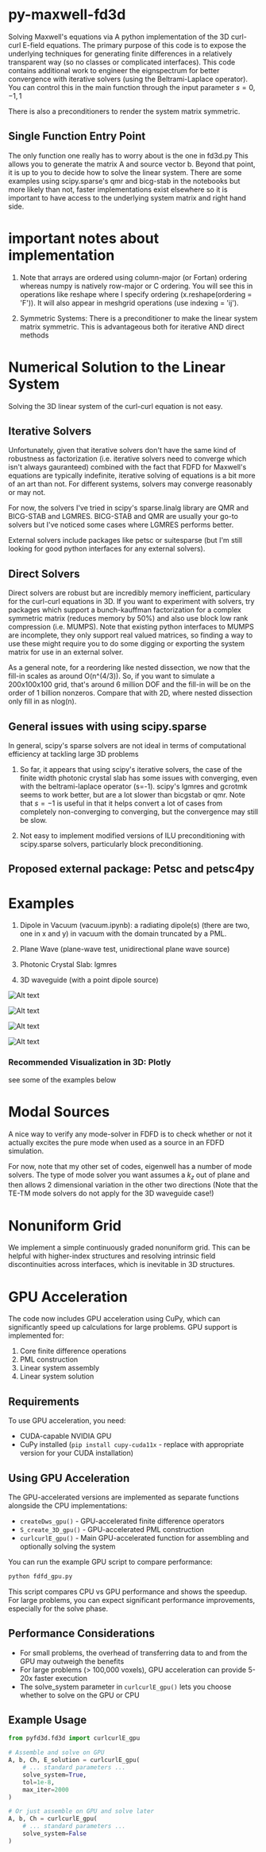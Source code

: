 # py-maxwell-fd3d
Solving Maxwell's equations via A python implementation of the 3D curl-curl E-field equations. The primary purpose of this code is to expose the underlying techniques for generating finite differences in a relatively transparent way (so no classes or complicated interfaces). This code contains additional work to engineer the eignspectrum for better convergence with iterative solvers (using the Beltrami-Laplace operator). You can control this in the main function through the input parameter $s = {0,-1,1}$

There is also a preconditioners to render the system matrix symmetric.

## Single Function Entry Point
The only function one really has to worry about is the one in fd3d.py This allows you to generate the matrix A and source vector b. Beyond that point, it is up to you to decide how to solve the linear system. There are some examples using scipy.sparse's qmr and bicg-stab in the notebooks but more likely than not, faster implementations exist elsewhere so it is important to have access to the underlying system matrix and right hand side. 

# important notes about implementation
1. Note that arrays are ordered using column-major (or Fortan) ordering whereas numpy is natively row-major or C ordering. You will see this in operations like reshape where I specify ordering (x.reshape(ordering = 'F')). It will also appear in meshgrid operations (use indexing = 'ij'). 

2. Symmetric Systems: There is a preconditioner to make the linear system matrix symmetric. This is advantageous both for iterative AND direct methods

# Numerical Solution to the Linear System
Solving the 3D linear system of the curl-curl equation is not easy. 


## Iterative Solvers
Unfortunately, given that iterative solvers don't have the same kind of robustness as factorization (i.e. iterative solvers need to converge which isn't always gauranteed) combined with the fact that FDFD for Maxwell's equations are typically indefinite, iterative solving of equations is a bit more of an art than not. For different systems, solvers may converge reasonably or may not. 

For now, the solvers I've tried in scipy's sparse.linalg library are QMR and BICG-STAB and LGMRES. BICG-STAB and QMR are usually your go-to solvers but I've noticed some cases where LGMRES performs better.

External solvers include packages like petsc or suitesparse (but I'm still looking for good python interfaces for any external solvers).

## Direct Solvers
Direct solvers are robust but are incredibly memory inefficient, particulary for the curl-curl equations in 3D. If you want to experiment with solvers, try packages which support a bunch-kauffman factorization for a complex symmetric matrix (reduces memory by 50%) and also use block low rank compression (i.e. MUMPS). Note that existing python interfaces to MUMPS are incomplete, they only support real valued matrices, so finding a way to use these might require you to do some digging or exporting the system matrix for use in an external solver.

As a general note, for a reordering like nested dissection, we now that the fill-in scales as around O(n^(4/3)). So, if you want to simulate a 200x100x100 grid, that's around 6 million DOF and the fill-in will be on the order of 1 billion nonzeros. Compare that with 2D, where nested dissection only fill in as nlog(n).

## General issues with using scipy.sparse
In general, scipy's sparse solvers are not ideal in terms of computational efficiency at tackling large 3D problems

1. So far, it appears that using scipy's iterative solvers, the case of the finite width photonic crystal slab has some issues with converging, even with the beltrami-laplace operator (s=-1). scipy's lgmres and gcrotmk seems to work better, but are a lot slower than bicgstab or qmr. Note that $s=-1$ is useful in that it helps convert a lot of cases from completely non-converging to converging, but the convergence may still be slow.

3. Not easy to implement modified versions of ILU preconditioning with scipy.sparse solvers, particularly block preconditioning.

## Proposed external package: Petsc and petsc4py


# Examples

1. Dipole in Vacuum (vacuum.ipynb): a radiating dipole(s) (there are two, one in x and y) in vacuum with the domain truncated by a PML.

2. Plane Wave (plane-wave test, unidirectional plane wave source)

3. Photonic Crystal Slab: lgmres

4. 3D waveguide (with a point dipole source)

![Alt text](./img/vacuum_slices.png?raw=true "Title")

![Alt text](./img/phc_slab_slices.png?raw=true "Title")

![Alt text](./img/cylindrical_waveguide_Ex.png?raw=true "Title")

![Alt text](./img/3d_waveguide_abs_slice.png?raw=true "Title")



### Recommended Visualization in 3D: Plotly
see some of the examples below

# Modal Sources
A nice way to verify any mode-solver in FDFD is to check whether or not it actually excites the pure mode when used as a source in an FDFD simulation.

For now, note that my other set of codes, eigenwell has a number of mode solvers. The type of mode solver you want assumes a $k_z$ out of plane and then allows 2 dimensional variation in the other two directions (Note that the TE-TM mode solvers do not apply for the 3D waveguide case!)


# Nonuniform Grid
We implement a simple continuously graded nonuniform grid. This can be helpful with higher-index structures and resolving intrinsic field discontinuities across interfaces, which is inevitable in 3D structures.

# GPU Acceleration

The code now includes GPU acceleration using CuPy, which can significantly speed up calculations for large problems. GPU support is implemented for:

1. Core finite difference operations
2. PML construction
3. Linear system assembly
4. Linear system solution

## Requirements

To use GPU acceleration, you need:
- CUDA-capable NVIDIA GPU
- CuPy installed (`pip install cupy-cuda11x` - replace with appropriate version for your CUDA installation)

## Using GPU Acceleration

The GPU-accelerated versions are implemented as separate functions alongside the CPU implementations:

- `createDws_gpu()` - GPU-accelerated finite difference operators
- `S_create_3D_gpu()` - GPU-accelerated PML construction
- `curlcurlE_gpu()` - Main GPU-accelerated function for assembling and optionally solving the system

You can run the example GPU script to compare performance:

```bash
python fdfd_gpu.py
```

This script compares CPU vs GPU performance and shows the speedup. For large problems, you can expect significant performance improvements, especially for the solve phase.

## Performance Considerations

- For small problems, the overhead of transferring data to and from the GPU may outweigh the benefits
- For large problems (> 100,000 voxels), GPU acceleration can provide 5-20x faster execution
- The solve_system parameter in `curlcurlE_gpu()` lets you choose whether to solve on the GPU or CPU

## Example Usage

```python
from pyfd3d.fd3d import curlcurlE_gpu

# Assemble and solve on GPU
A, b, Ch, E_solution = curlcurlE_gpu(
    # ... standard parameters ...
    solve_system=True,
    tol=1e-8,
    max_iter=2000
)

# Or just assemble on GPU and solve later
A, b, Ch = curlcurlE_gpu(
    # ... standard parameters ...
    solve_system=False
)
```
